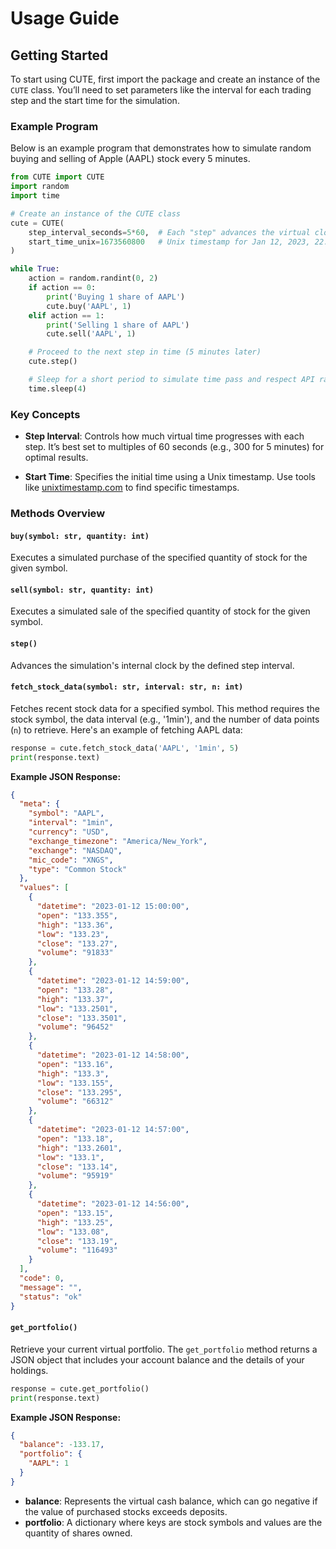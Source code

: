 
# Usage Guide

## Getting Started

To start using CUTE, first import the package and create an instance of the `CUTE` class. You’ll need to set parameters like the interval for each trading step and the start time for the simulation.

### Example Program

Below is an example program that demonstrates how to simulate random buying and selling of Apple (AAPL) stock every 5 minutes.

```python
from CUTE import CUTE
import random
import time

# Create an instance of the CUTE class
cute = CUTE(
    step_interval_seconds=5*60,  # Each "step" advances the virtual clock by 5 minutes
    start_time_unix=1673560800   # Unix timestamp for Jan 12, 2023, 22:00:00 UTC
)

while True:
    action = random.randint(0, 2)
    if action == 0:
        print('Buying 1 share of AAPL')
        cute.buy('AAPL', 1)
    elif action == 1:
        print('Selling 1 share of AAPL')
        cute.sell('AAPL', 1)

    # Proceed to the next step in time (5 minutes later)
    cute.step()

    # Sleep for a short period to simulate time pass and respect API rate limits
    time.sleep(4)
```

### Key Concepts

- **Step Interval**: Controls how much virtual time progresses with each step. It’s best set to multiples of 60 seconds (e.g., 300 for 5 minutes) for optimal results.

- **Start Time**: Specifies the initial time using a Unix timestamp. Use tools like [unixtimestamp.com](https://www.unixtimestamp.com/) to find specific timestamps.

### Methods Overview

#### `buy(symbol: str, quantity: int)`

Executes a simulated purchase of the specified quantity of stock for the given symbol.

#### `sell(symbol: str, quantity: int)`

Executes a simulated sale of the specified quantity of stock for the given symbol.

#### `step()`

Advances the simulation's internal clock by the defined step interval.

#### `fetch_stock_data(symbol: str, interval: str, n: int)`

Fetches recent stock data for a specified symbol. This method requires the stock symbol, the data interval (e.g., '1min'), and the number of data points (`n`) to retrieve. Here's an example of fetching AAPL data:

```python
response = cute.fetch_stock_data('AAPL', '1min', 5)
print(response.text)
```

**Example JSON Response:**

```json
{
  "meta": {
    "symbol": "AAPL",
    "interval": "1min",
    "currency": "USD",
    "exchange_timezone": "America/New_York",
    "exchange": "NASDAQ",
    "mic_code": "XNGS",
    "type": "Common Stock"
  },
  "values": [
    {
      "datetime": "2023-01-12 15:00:00",
      "open": "133.355",
      "high": "133.36",
      "low": "133.23",
      "close": "133.27",
      "volume": "91833"
    },
    {
      "datetime": "2023-01-12 14:59:00",
      "open": "133.28",
      "high": "133.37",
      "low": "133.2501",
      "close": "133.3501",
      "volume": "96452"
    },
    {
      "datetime": "2023-01-12 14:58:00",
      "open": "133.16",
      "high": "133.3",
      "low": "133.155",
      "close": "133.295",
      "volume": "66312"
    },
    {
      "datetime": "2023-01-12 14:57:00",
      "open": "133.18",
      "high": "133.2601",
      "low": "133.1",
      "close": "133.14",
      "volume": "95919"
    },
    {
      "datetime": "2023-01-12 14:56:00",
      "open": "133.15",
      "high": "133.25",
      "low": "133.08",
      "close": "133.19",
      "volume": "116493"
    }
  ],
  "code": 0,
  "message": "",
  "status": "ok"
}
```

#### `get_portfolio()`

Retrieve your current virtual portfolio. The `get_portfolio` method returns a JSON object that includes your account balance and the details of your holdings.

```python
response = cute.get_portfolio()
print(response.text)
```

**Example JSON Response:**

```json
{
  "balance": -133.17,
  "portfolio": {
    "AAPL": 1
  }
}
```

- **balance**: Represents the virtual cash balance, which can go negative if the value of purchased stocks exceeds deposits.
- **portfolio**: A dictionary where keys are stock symbols and values are the quantity of shares owned.
